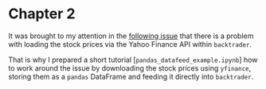 # Chapter 2

It was brought to my attention in the [following issue](https://github.com/PacktPublishing/Python-for-Finance-Cookbook/issues/1) that there is a problem with loading the stock prices via the Yahoo Finance API within `backtrader`.

That is why I prepared a short tutorial [`pandas_datafeed_example.ipynb`] how to work around the issue by downloading the stock prices using `yfinance`, storing them as a `pandas` DataFrame and feeding it directly into `backtrader`.